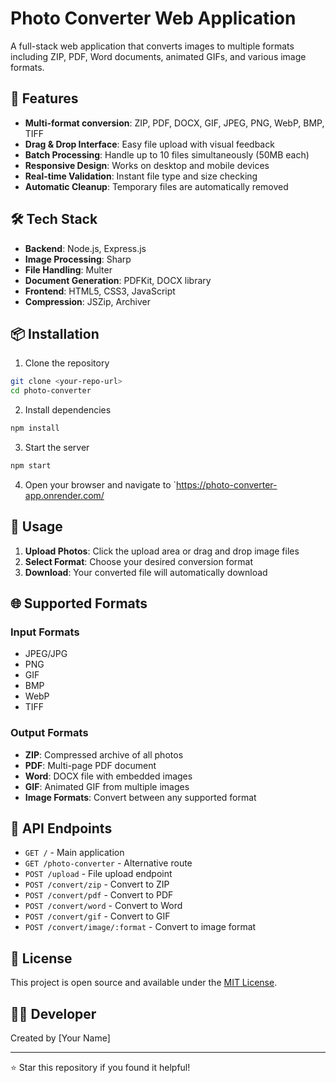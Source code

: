 # Photo Converter Web Application

A full-stack web application that converts images to multiple formats including ZIP, PDF, Word documents, animated GIFs, and various image formats.

## 🚀 Features

- **Multi-format conversion**: ZIP, PDF, DOCX, GIF, JPEG, PNG, WebP, BMP, TIFF
- **Drag & Drop Interface**: Easy file upload with visual feedback
- **Batch Processing**: Handle up to 10 files simultaneously (50MB each)
- **Responsive Design**: Works on desktop and mobile devices
- **Real-time Validation**: Instant file type and size checking
- **Automatic Cleanup**: Temporary files are automatically removed

## 🛠️ Tech Stack

- **Backend**: Node.js, Express.js
- **Image Processing**: Sharp
- **File Handling**: Multer
- **Document Generation**: PDFKit, DOCX library
- **Frontend**: HTML5, CSS3, JavaScript
- **Compression**: JSZip, Archiver

## 📦 Installation

1. Clone the repository
```bash
git clone <your-repo-url>
cd photo-converter
```

2. Install dependencies
```bash
npm install
```

3. Start the server
```bash
npm start
```

4. Open your browser and navigate to `https://photo-converter-app.onrender.com/

## 🎯 Usage

1. **Upload Photos**: Click the upload area or drag and drop image files
2. **Select Format**: Choose your desired conversion format
3. **Download**: Your converted file will automatically download

## 🌐 Supported Formats

### Input Formats
- JPEG/JPG
- PNG
- GIF
- BMP
- WebP
- TIFF

### Output Formats
- **ZIP**: Compressed archive of all photos
- **PDF**: Multi-page PDF document
- **Word**: DOCX file with embedded images
- **GIF**: Animated GIF from multiple images
- **Image Formats**: Convert between any supported format

## 🔧 API Endpoints

- `GET /` - Main application
- `GET /photo-converter` - Alternative route
- `POST /upload` - File upload endpoint
- `POST /convert/zip` - Convert to ZIP
- `POST /convert/pdf` - Convert to PDF
- `POST /convert/word` - Convert to Word
- `POST /convert/gif` - Convert to GIF
- `POST /convert/image/:format` - Convert to image format

## 📝 License

This project is open source and available under the [MIT License](LICENSE).

## 👨‍💻 Developer

Created by [Your Name]

---

⭐ Star this repository if you found it helpful!
